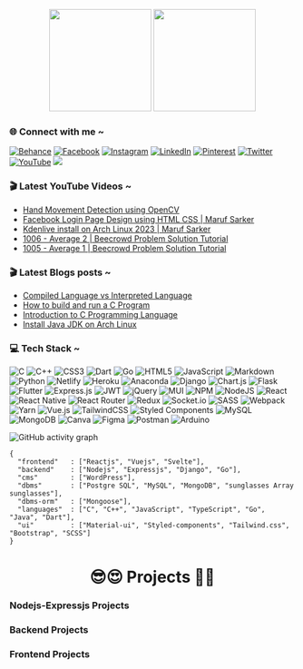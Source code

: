 <p align="center">
<img height="180em" src="https://github-readme-stats-eight-theta.vercel.app/api?username=maruf-sarker&show_icons=true&theme=algolia&include_all_commits=true&count_private=true"/>
<img height="180em" src="https://github-readme-stats-eight-theta.vercel.app/api/top-langs/?username=maruf-sarker&layout=compact&langs_count=8&theme=algolia"/>
</p>

### 🌐 Connect with me ~

[![Behance](https://img.shields.io/badge/Behance-1769ff?logo=behance&logoColor=white)](https://behance.net/mdmarufsarker) 
[![Facebook](https://img.shields.io/badge/Facebook-%231877F2.svg?logo=Facebook&logoColor=white)](https://facebook.com/mdmarufsarkerr) 
[![Instagram](https://img.shields.io/badge/Instagram-%23E4405F.svg?logo=Instagram&logoColor=white)](https://instagram.com/md_maruf_sarker) 
[![LinkedIn](https://img.shields.io/badge/LinkedIn-%230077B5.svg?logo=linkedin&logoColor=white)](https://linkedin.com/in/mdmarufsarker) 
[![Pinterest](https://img.shields.io/badge/Pinterest-%23E60023.svg?logo=Pinterest&logoColor=white)](https://pinterest.com/md_maruf_sarker) 
[![Twitter](https://img.shields.io/badge/Twitter-%231DA1F2.svg?logo=Twitter&logoColor=white)](https://twitter.com/md_marufsarker) 
[![YouTube](https://img.shields.io/badge/YouTube-%23FF0000.svg?logo=YouTube&logoColor=white)](https://www.youtube.com/c/MdMarufSarkerOfficial)
[![](https://visitcount.itsvg.in/api?id=mdmarufsarker&icon=0&color=0)](https://visitcount.itsvg.in)

### 🎬 Latest YouTube Videos ~

<!-- YOUTUBE:START -->
- [Hand Movement Detection using OpenCV](https://www.youtube.com/watch?v=9vLiBj7-f6s)
- [Facebook Login Page Design using HTML CSS | Maruf Sarker](https://www.youtube.com/watch?v=8_iPcEEvInw)
- [Kdenlive install on Arch Linux 2023 | Maruf Sarker](https://www.youtube.com/watch?v=d6SDIJOIhj8)
- [1006 - Average 2 | Beecrowd Problem Solution Tutorial](https://www.youtube.com/watch?v=5TM3YddOwWE)
- [1005 - Average 1 | Beecrowd Problem Solution Tutorial](https://www.youtube.com/watch?v=kZZx_WTVirU)
<!-- YOUTUBE:END -->

### 🎬 Latest  Blogs posts ~

<!-- BLOG-POST-LIST:START -->
- [Compiled Language vs Interpreted Language](https://dev.to/mdmarufsarker/compiled-language-vs-interpreted-language-2o4c)
- [How to build and run a C Program](https://dev.to/mdmarufsarker/si-prograamin-er-haatekhddi-3c3)
- [Introduction to C Programming Language](https://dev.to/mdmarufsarker/si-prograamin-er-haatekhddi-4bdh)
- [Install Java JDK on Arch Linux](https://dev.to/mdmarufsarker/install-java-jdk-on-arch-linux-3hf4)
<!-- BLOG-POST-LIST:END -->

### 💻 Tech Stack ~

![C](https://img.shields.io/badge/c-%2300599C.svg?style=for-the-badge&logo=c&logoColor=white) ![C++](https://img.shields.io/badge/c++-%2300599C.svg?style=for-the-badge&logo=c%2B%2B&logoColor=white) ![CSS3](https://img.shields.io/badge/css3-%231572B6.svg?style=for-the-badge&logo=css3&logoColor=white) ![Dart](https://img.shields.io/badge/dart-%230175C2.svg?style=for-the-badge&logo=dart&logoColor=white) ![Go](https://img.shields.io/badge/go-%2300ADD8.svg?style=for-the-badge&logo=go&logoColor=white) ![HTML5](https://img.shields.io/badge/html5-%23E34F26.svg?style=for-the-badge&logo=html5&logoColor=white) ![JavaScript](https://img.shields.io/badge/javascript-%23323330.svg?style=for-the-badge&logo=javascript&logoColor=%23F7DF1E) ![Markdown](https://img.shields.io/badge/markdown-%23000000.svg?style=for-the-badge&logo=markdown&logoColor=white) ![Python](https://img.shields.io/badge/python-3670A0?style=for-the-badge&logo=python&logoColor=ffdd54) ![Netlify](https://img.shields.io/badge/netlify-%23000000.svg?style=for-the-badge&logo=netlify&logoColor=#00C7B7) ![Heroku](https://img.shields.io/badge/heroku-%23430098.svg?style=for-the-badge&logo=heroku&logoColor=white) ![Anaconda](https://img.shields.io/badge/Anaconda-%2344A833.svg?style=for-the-badge&logo=anaconda&logoColor=white) ![Django](https://img.shields.io/badge/django-%23092E20.svg?style=for-the-badge&logo=django&logoColor=white) ![Chart.js](https://img.shields.io/badge/chart.js-F5788D.svg?style=for-the-badge&logo=chart.js&logoColor=white) ![Flask](https://img.shields.io/badge/flask-%23000.svg?style=for-the-badge&logo=flask&logoColor=white) ![Flutter](https://img.shields.io/badge/Flutter-%2302569B.svg?style=for-the-badge&logo=Flutter&logoColor=white) ![Express.js](https://img.shields.io/badge/express.js-%23404d59.svg?style=for-the-badge&logo=express&logoColor=%2361DAFB) ![JWT](https://img.shields.io/badge/JWT-black?style=for-the-badge&logo=JSON%20web%20tokens) ![jQuery](https://img.shields.io/badge/jquery-%230769AD.svg?style=for-the-badge&logo=jquery&logoColor=white) ![MUI](https://img.shields.io/badge/MUI-%230081CB.svg?style=for-the-badge&logo=material-ui&logoColor=white) ![NPM](https://img.shields.io/badge/NPM-%23000000.svg?style=for-the-badge&logo=npm&logoColor=white) ![NodeJS](https://img.shields.io/badge/node.js-6DA55F?style=for-the-badge&logo=node.js&logoColor=white) ![React](https://img.shields.io/badge/react-%2320232a.svg?style=for-the-badge&logo=react&logoColor=%2361DAFB) ![React Native](https://img.shields.io/badge/react_native-%2320232a.svg?style=for-the-badge&logo=react&logoColor=%2361DAFB) ![React Router](https://img.shields.io/badge/React_Router-CA4245?style=for-the-badge&logo=react-router&logoColor=white) ![Redux](https://img.shields.io/badge/redux-%23593d88.svg?style=for-the-badge&logo=redux&logoColor=white) ![Socket.io](https://img.shields.io/badge/Socket.io-black?style=for-the-badge&logo=socket.io&badgeColor=010101) ![SASS](https://img.shields.io/badge/SASS-hotpink.svg?style=for-the-badge&logo=SASS&logoColor=white) ![Webpack](https://img.shields.io/badge/webpack-%238DD6F9.svg?style=for-the-badge&logo=webpack&logoColor=black) ![Yarn](https://img.shields.io/badge/yarn-%232C8EBB.svg?style=for-the-badge&logo=yarn&logoColor=white) ![Vue.js](https://img.shields.io/badge/vuejs-%2335495e.svg?style=for-the-badge&logo=vuedotjs&logoColor=%234FC08D) ![TailwindCSS](https://img.shields.io/badge/tailwindcss-%2338B2AC.svg?style=for-the-badge&logo=tailwind-css&logoColor=white) ![Styled Components](https://img.shields.io/badge/styled--components-DB7093?style=for-the-badge&logo=styled-components&logoColor=white) ![MySQL](https://img.shields.io/badge/mysql-%2300f.svg?style=for-the-badge&logo=mysql&logoColor=white) ![MongoDB](https://img.shields.io/badge/MongoDB-%234ea94b.svg?style=for-the-badge&logo=mongodb&logoColor=white) ![Canva](https://img.shields.io/badge/Canva-%2300C4CC.svg?style=for-the-badge&logo=Canva&logoColor=white) ![Figma](https://img.shields.io/badge/figma-%23F24E1E.svg?style=for-the-badge&logo=figma&logoColor=white) ![Postman](https://img.shields.io/badge/Postman-FF6C37?style=for-the-badge&logo=postman&logoColor=white) ![Arduino](https://img.shields.io/badge/-Arduino-00979D?style=for-the-badge&logo=Arduino&logoColor=white)

<!-- # 📊GitHub Stats : -->

![GitHub activity graph](https://activity-graph.herokuapp.com/graph?username=maruf-sarker&hide_border=true&theme=redical)

```
{
  "frontend"   : ["Reactjs", "Vuejs", "Svelte"],
  "backend"    : ["Nodejs", "Expressjs", "Django", "Go"],
  "cms"        : ["WordPress"],
  "dbms"       : ["Postgre SQL", "MySQL", "MongoDB", "sunglasses Array sunglasses"],
  "dbms-orm"   : ["Mongoose"],
  "languages"  : ["C", "C++", "JavaScript", "TypeScript", "Go", "Java", "Dart"],
  "ui"         : ["Material-ui", "Styled-components", "Tailwind.css", "Bootstrap", "SCSS"]
}
```

<h1 align="center">😎😍 Projects 🥰🤗</h1>

### Nodejs-Expressjs Projects

### Backend Projects

### Frontend Projects

